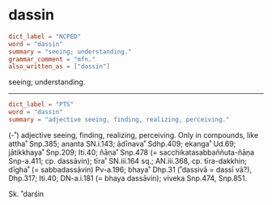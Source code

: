 # dassin

``` toml
dict_label = "NCPED"
word = "dassin"
summary = "seeing; understanding."
grammar_comment = "mfn."
also_written_as = ["dassin"]
```

seeing; understanding.

--------------------

``` toml
dict_label = "PTS"
word = "dassin"
summary = "adjective seeing, finding, realizing, perceiving."
```

(\-˚) adjective seeing, finding, realizing, perceiving. Only in compounds, like attha˚ Snp.385; ananta SN.i.143; ādīnava˚ Sdhp.409; ekanga˚ Ud.69; jātikkhaya˚ Snp.209; Iti.40; ñāṇa˚ Snp.478 (= sacchikatasabbaññuta\-ñāṇa Snp\-a.411; cp. dassāvin); tīra˚ SN.iii.164 sq.; AN.iii.368, cp. tīra\-dakkhin; dīgha˚ (= sabbadassāvin) Pv\-a.196; bhaya˚ Dhp.31 (˚dassivā = dassī vā?), Dhp.317; Iti.40; DN\-a.i.181 (= bhaya dassāvin); viveka Snp.474, Snp.851.

Sk. ˚darśin

